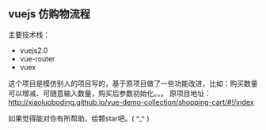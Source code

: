 vuejs 仿购物流程
-----------------

主要技术栈：
 - vuejs2.0
 - vue-router
 - vuex

这个项目是模仿别人的项目写的，基于原项目做了一些功能改进，比如：购买数量可以增减、可随意输入数量，购买后参数初始化。。。
原项目地址：http://xiaoluoboding.github.io/vue-demo-collection/shopping-cart/#!/index

如果觉得能对你有所帮助，给颗star吧。( ^_^ )
